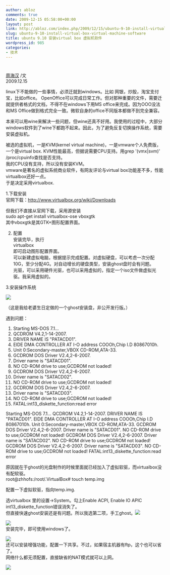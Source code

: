 ```yaml
---
author: abloz
comments: true
date: 2009-12-15 05:58:00+00:00
layout: post
link: http://abloz.com/index.php/2009/12/15/ubuntu-9-10-install-virtual-box-virtual-machine-software/
slug: ubuntu-9-10-install-virtual-box-virtual-machine-software
title: ubuntu 9.10 安装virtual box 虚拟机软件
wordpress_id: 985
categories:
- 技术
---
```


#  					 				

				

 					  					  					

[周海汉](http://blog.csdn.net/ablo_zhou) /文  
2009.12.15  
  
linux下不能做的一些事情，必须迁就到windows。比如 网银，炒股，淘宝支付宝，比如office。  OpenOffice可以完成日常工作。但对那种重要的文件，需要迁就提供者格式的文档，不得不在windows下用MS  office来完成。因为OOO没法和MS Office做到格式完全一致。微软自身的office不同版本都做不到完全兼容。  
  
本来可以用wine来解决一些问题，但wine还真不好用。我使用的过程中，大部分windows软件到了wine下都跑不起来。因此，为了避免反复切换操作系统，需要安装虚拟机。  
  
被选的虚拟机，一是KVM(kernel virtual machine)，一是vmware个人免费版，一个是virtual box. KVM性能最高，但据说需要CPU支持。用grep '(vmx|svm)' /proc/cpuinfo查找是否支持。  
我的CPU没有支持，所以没有安装KVM。  
vmware是著名的虚拟系统商业软件，有网友评论与virtual box功能差不多，性能virtualbox还好一点。  
于是决定采用virtualbox.  
  
1.下载安装  
官网下载：http://www.virtualbox.org/wiki/Downloads  
  
但我们不直接从官网下载，采用源安装  
sudo apt-get install virtualbox-ose vboxgtk  
其中vboxgtk是其GTK+图形配置界面。  
  
2. 配置  
安装完毕，执行  
virtualbox  
即可启动图形配置界面。  
可以新建虚拟电脑，根据提示完成配置。对虚拟硬盘，可以考虑一次分配10G，至少分配4G。对自动增长的硬盘类型，安装ghost盘时会有问题。  
光驱，可以采用硬件光驱，也可以采用虚拟的，指定一个iso文件做虚拟光驱。我采用虚拟的。  
  
3.安装操作系统

![](http://p.blog.csdn.net/images/p_blog_csdn_net/ablo_zhou/EntryImages/20091215/Screenshot-vxp%20%5B%E6%AD%A3%E5%9C%A8%E8%BF%90%E8%A1%8C%5D%20-%20VirtualBox%20OSE-1.png)

（这是我给老婆生日定做的一个ghost安装盘，非公开发行版。）

遇到问题：  


  1. Starting MS-DOS 7.1...
  2. QCDROM V4.2,1-14-2007.
  3. DRIVER NAME IS "PATACD01".
  4. EIDE DMA CONTROLLER AT I-O address COOOh,Chip I.D 80867010h.
  5. Unit 0:Secondary-master,VBOX CD-ROM,ATA-33.
  6. GCDROM DOS Driver V2.4,2-6-2007.
  7. Driver name is "SATACD01".
  8. NO CD-ROM drive to use;GCDROM not loaded!
  9. GCDROM DOS Driver V2.4,2-6-2007.
  10. Driver name is "SATACD02".
  11. NO CD-ROM drive to use;GCDROM not loaded!
  12. GCDROM DOS Driver V2.4,2-6-2007.
  13. Driver name is "SATACD03".
  14. NO CD-ROM drive to use;GCDROM not loaded!
  15. FATAL:int13_diskette_function:read error

Starting MS-DOS 7.1... QCDROM V4.2,1-14-2007. DRIVER NAME IS "PATACD01". EIDE DMA CONTROLLER AT I-O address COOOh,Chip I.D 80867010h. Unit 0:Secondary-master,VBOX CD-ROM,ATA-33. GCDROM DOS Driver V2.4,2-6-2007. Driver name is "SATACD01". NO CD-ROM drive to use;GCDROM not loaded! GCDROM DOS Driver V2.4,2-6-2007. Driver name is "SATACD02". NO CD-ROM drive to use;GCDROM not loaded! GCDROM DOS Driver V2.4,2-6-2007. Driver name is "SATACD03". NO CD-ROM drive to use;GCDROM not loaded! FATAL:int13_diskette_function:read error   
  
原因就在于ghost的光盘制作的时候里面就已经加入了虚拟软驱，而virtualbox没有配软驱。   
root@zhhofs:/root/.VirtualBox# touch temp.img 

配置一下虚拟软驱，指向temp.img.

选virtualbox 里的设置->System。勾上Enable ACPI, Enable IO APIC  
int13_diskette_function错误消失了。  
但直接快速ghost安装还是有问题。所以我选第二项，手工ghost。![](http://p.blog.csdn.net/images/p_blog_csdn_net/ablo_zhou/EntryImages/20091215/Screenshot-vxp%20%5B%E6%AD%A3%E5%9C%A8%E8%BF%90%E8%A1%8C%5D%20-%20VirtualBox%20OSE-2.png)

 

  
![](http://p.blog.csdn.net/images/p_blog_csdn_net/ablo_zhou/EntryImages/20091215/Screenshot-vxp%20%5B%E6%AD%A3%E5%9C%A8%E8%BF%90%E8%A1%8C%5D%20-%20VirtualBox%20OSE.png)   
安装完毕，即可使用windows了。

![](http://p.blog.csdn.net/images/p_blog_csdn_net/ablo_zhou/EntryImages/20091215/Screenshot-vxp%20%5B%E6%AD%A3%E5%9C%A8%E8%BF%90%E8%A1%8C%5D%20-%20VirtualBox%20OSE-3.png)   
还可以安装增强功能，配置一下共享。不过，如果宿主机器有ftp，这个也可以省了。  
网络什么都无须配置，直接缺省的NAT模式就可以上网。

  
  


![](http://img.zemanta.com/pixy.gif?x-id=caf49eac-7ced-8d6e-afc6-e87c656fbc1a)
